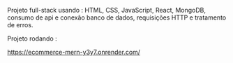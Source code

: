 Projeto full-stack usando : 
HTML, CSS, JavaScript, React, MongoDB, consumo de api e conexão banco de dados, requisições HTTP e tratamento de erros.

Projeto rodando : 

https://ecommerce-mern-y3y7.onrender.com/

